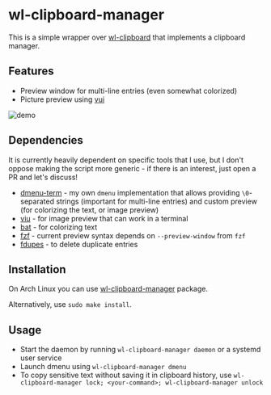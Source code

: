 # wl-clipboard-manager

This is a simple wrapper over [wl-clipboard](https://github.com/bugaevc/wl-clipboard) that implements a clipboard manager.

## Features

- Preview window for multi-line entries (even somewhat colorized)
- Picture preview using [vui](https://github.com/atanunq/viu)

![demo](https://user-images.githubusercontent.com/1177900/82594404-51f25800-9ba4-11ea-9242-0278100964ea.gif)

## Dependencies

It is currently heavily dependent on specific tools that I use, but I don't oppose making the script more generic - if there is an interest, just open a PR and let's discuss!

- [dmenu-term](https://github.com/maximbaz/dmenu-term) - my own `dmenu` implementation that allows providing `\0`-separated strings (important for multi-line entries) and custom preview (for colorizing the text, or image preview)
- [viu](https://github.com/atanunq/viu) - for image preview that can work in a terminal
- [bat](https://github.com/sharkdp/bat) - for colorizing text
- [fzf](https://github.com/junegunn/fzf) - current preview syntax depends on `--preview-window` from `fzf`
- [fdupes](https://github.com/adrianlopezroche/fdupes) - to delete duplicate entries

## Installation

On Arch Linux you can use [wl-clipboard-manager](https://aur.archlinux.org/packages/wl-clipboard-manager/) package.

Alternatively, use `sudo make install`.

## Usage

- Start the daemon by running `wl-clipboard-manager daemon` or a systemd user service
- Launch dmenu using `wl-clipboard-manager dmenu`
- To copy sensitive text without saving it in clipboard history, use `wl-clipboard-manager lock; <your-command>; wl-clipboard-manager unlock`
